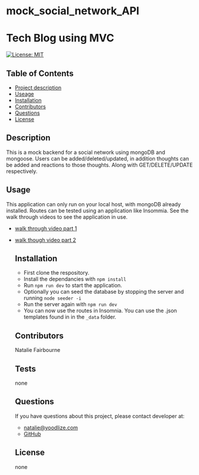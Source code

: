 # mock_social_network_API

# Tech Blog using MVC
  
   [![License: MIT](https://img.shields.io/badge/License-MIT-yellow.svg)](https://opensource.org/licenses/MIT) 

  ## Table of Contents
  - [Project description](#Description)
  - [Useage](#Usage)
  - [Installation](#Installation)
  - [Contributors](#Contributors)
  - [Questions](#Questions)
  - [License](#License)

  ## Description
This is a mock backend for a social network using mongoDB and mongoose. Users can be added/deleted/updated, in addition thoughts can be added and reactions to those thoughts. Along with GET/DELETE/UPDATE respectively.

  ## Usage
This application can only run on your local host, with mongoDB already installed. Routes can be tested using an application like Insommia. See the walk through videos to see the application in use.
- [walk through video part 1](https://drive.google.com/file/d/19hgjT2A6s2Y0Whae1lF0aN4479K3TkcM/view)
- [walk though video part 2](https://drive.google.com/file/d/1ySdx3dEr0R4JmEyV0po-8X31sct5zGbp/view)

  ## Installation
  - First clone the respository.
  - Install the dependancies with `npm install`
  - Run `npm run dev` to start the application.
  - Optionally  you can seed the database by stopping the server and running `node seeder -i` 
  - Run the server again with `npm run dev`
  - You can now use the routes in Insomnia. You can use the .json templates found in in the `_data` folder. 

  ## Contributors
  Natalie Fairbourne

  ## Tests
  none

  ## Questions
  If you have questions about this project, please contact developer at:
  - natalie@yoodlize.com 
  - [GitHub](https://github.com/nadybee)

  ## License
    none

